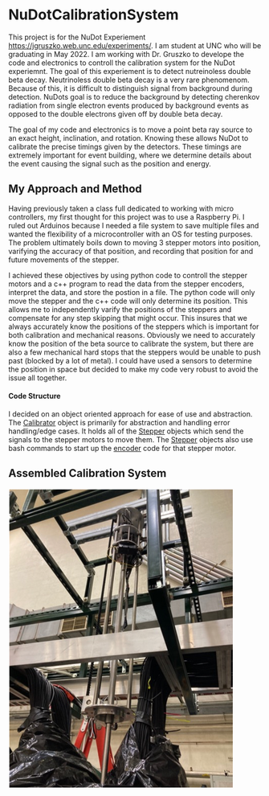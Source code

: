 # NuDotCalibrationSystem

This project is for the NuDot Experiement https://jgruszko.web.unc.edu/experiments/. I am student at UNC who will be graduating in May 2022. I am working with Dr. Gruszko to develope the code and electronics to controll the calibration system for the NuDot experiemnt. The goal of this experiement is to detect nutreinoless double beta decay. Neutrinoless double beta decay is a very rare phenomenom. Because of this, it is difficult to distinguish signal from background during detection. NuDots goal is to reduce the background by detecting cherenkov radiation from single electron events produced by background events as opposed to the double electrons given off by double beta decay. 

The goal of my code and electronics is to move a point beta ray source to an exact height, inclination, and rotation. Knowing these allows NuDot to calibrate the precise timings given by the detectors. These timings are extremely important for event building, where we determine details about the event causing the signal such as the position and energy. 

## My Approach and Method
Having previously taken a class full dedicated to working with micro controllers, my first thought for this project was to use a Raspberry Pi. I ruled out Arduinos because I needed a file system to save multiple files and wanted the flexibility of a microcontroller with an OS for testing purposes. The problem ultimately boils down to moving 3 stepper motors into position, varifying the accuracy of that position, and recording that position for and future movements of the stepper. 

I achieved these objectives by using python code to controll the stepper motors and a c++ program to read the data from the stepper encoders, interpret the data, and store the postion in a file. The python code will only move the stepper and the c++ code will only determine its position. This allows me to independently varify the positions of the steppers and compensate for any step skipping that might occur. This insures that we always accurately know the positions of the steppers which is important for both calibration and mechanical reasons. Obviously we need to accurately know the position of the beta source to calibrate the system, but there are also a few mechanical hard stops that the steppers would be unable to push past (blocked by a lot of metal). I could have used a sensors to determine the position in space but decided to make my code very robust to avoid the issue all together. 

#### Code Structure
I decided on an object oriented approach for ease of use and abstraction. The [Calibrator](https://github.com/badnat/NuDotCalibrationSystem/blob/main/calibrator.py) object is primarily for abstraction and handling error handling/edge cases. It holds all of the [Stepper](https://github.com/badnat/NuDotCalibrationSystem/blob/main/stepper.py) objects which send the signals to the stepper motors to move them. The [Stepper](https://github.com/badnat/NuDotCalibrationSystem/blob/main/stepper.py) objects also use bash commands to start up the [encoder](https://github.com/badnat/NuDotCalibrationSystem/blob/main/encoder.cpp) code for that stepper motor. 

## Assembled Calibration System
![Image](https://github.com/badnat/NuDotCalibrationSystem/blob/main/Calibration_installed.png)

